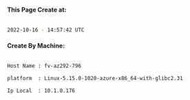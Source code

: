 
   
#### This Page Create at:

```bash

2022-10-16 - 14:57:42 UTC

```

#### Create By Machine:

```bash

Host Name : fv-az292-796

platform  : Linux-5.15.0-1020-azure-x86_64-with-glibc2.31

Ip Local  : 10.1.0.176

```

